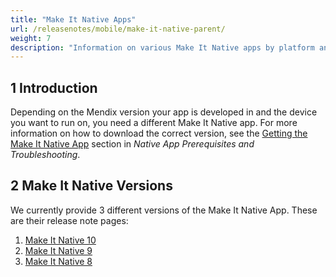 ```yaml
---
title: "Make It Native Apps"
url: /releasenotes/mobile/make-it-native-parent/
weight: 7
description: "Information on various Make It Native apps by platform and version."
---
```


## 1 Introduction

Depending on the Mendix version your app is developed in and the device you want to run on, you need a different Make It Native app. For more information on how to download the correct version, see the [Getting the Make It Native App](/refguide/mobile/getting-started-with-mobile/prerequisites/#get-min-app) section in *Native App Prerequisites and Troubleshooting*.

## 2 Make It Native Versions

We currently provide 3 different versions of the Make It Native App. These are their release note pages:

1. [Make It Native 10](/releasenotes/mobile/make-it-native-10/)
1. [Make It Native 9](/releasenotes/mobile/make-it-native-9/)
1. [Make It Native 8](/releasenotes/mobile/make-it-native-app/)
